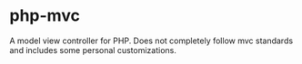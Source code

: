 # php-mvc
A model view controller for PHP. Does not completely follow mvc standards and includes some personal customizations.
